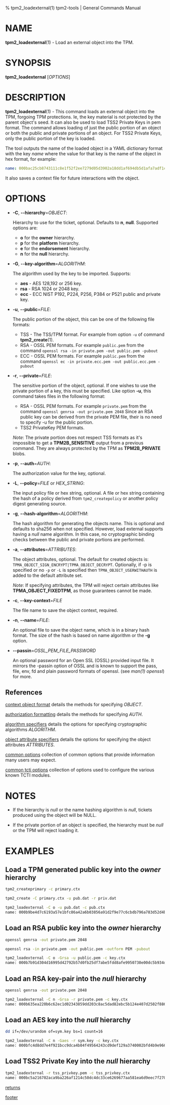 % tpm2_loadexternal(1) tpm2-tools | General Commands Manual

# NAME

**tpm2_loadexternal**(1) - Load an external object into the TPM.

# SYNOPSIS

**tpm2_loadexternal** [*OPTIONS*]

# DESCRIPTION

**tpm2_loadexternal**(1) - This command loads an external object into the TPM,
forgoing TPM protections. Ie, the key material is not protected by the parent
object's seed. It can also be used to load TSS2 Private Keys in pem format.
The command allows loading of just the public portion of an object or both the
public and private portions of an object. For TSS2 Private Keys, only the public
portion of the key is loaded.

The tool outputs the name of the loaded object in a YAML dictionary format
with the key *name* where the value for that key is the name of the object
in hex format, for example:
```yaml
name: 000bac25cb8743111c8e1f52f2ee7279d05d3902a18dd1af694db5d1afa7adf1c8b3
```

It also saves a context file for future interactions with the object.

# OPTIONS

  * **-C**, **\--hierarchy**=_OBJECT_:

    Hierarchy to use for the ticket, optional. Defaults to **n**, **null**.
    Supported options are:
      * **o** for the **owner** hierarchy.
      * **p** for the **platform** hierarchy.
      * **e** for the **endorsement** hierarchy.
      * **n** for the **null** hierarchy.

  * **-G**, **\--key-algorithm**=_ALGORITHM_:

    The algorithm used by the key to be imported. Supports:
    * **aes** - AES 128,192 or 256 key.
    * **rsa** - RSA 1024 or 2048 key.
    * **ecc** - ECC NIST P192, P224, P256, P384 or P521 public and private key.

  * **-u**, **\--public**=_FILE_:

    The public portion of the object, this can be one of the following file
    formats:
      * TSS - The TSS/TPM format. For example from option `-u` of command
        **tpm2_create**(1).
      * RSA - OSSL PEM formats. For example `public.pem` from the command
        `openssl rsa -in private.pem -out public.pem -pubout`
      * ECC - OSSL PEM formats. For example `public.pem` from the command
        `openssl ec -in private.ecc.pem -out public.ecc.pem -pubout`

  * **-r**, **\--private**=_FILE_:

    The sensitive portion of the object, optional. If one wishes to use the
    private portion of a key, this must be specified. Like option **-u**, this
    command takes files in the following format:
      * RSA - OSSL PEM formats. For example `private.pem` from the command
        `openssl genrsa -out private.pem 2048`
        Since an RSA public key can be derived from the private PEM file, their
        is no need to specify -u for the public portion.
      * TSS2 PrivateKey PEM formats.

    *Note*: The private portion does not respect TSS formats as it's impossible
    to get a **TPM2B_SENSITIVE** output from a previous command. They are always
    protected by the TPM as **TPM2B_PRIVATE** blobs.

  * **-p**, **\--auth**=_AUTH_:

    The authorization value for the key, optional.

  * **-L**, **\--policy**=_FILE_ or _HEX\_STRING_:

    The input policy file or hex string, optional. A file or hex string
    containing the hash of a policy derived from `tpm2_createpolicy` or
    another policy digest generating source.

  * **-g**, **\--hash-algorithm**=_ALGORITHM_:

    The hash algorithm for generating the objects name. This is optional
    and defaults to sha256 when not specified. However, load external supports
    having a *null* name algorithm. In this case, no cryptographic binding
    checks between the public and private portions are performed.

  * **-a**, **\--attributes**=_ATTRIBUTES_:

    The object attributes, optional. The default for created objects is:
    `TPMA_OBJECT_SIGN_ENCRYPT|TPMA_OBJECT_DECRYPT`. Optionally, if -p is
    specified or no `-p` or `-L` is specified then `TPMA_OBJECT_USERWITHAUTH`
    is added to the default attribute set.

    *Note*: If specifying attributes, the TPM will reject certain attributes
    like **TPMA_OBJECT_FIXEDTPM**, as those guarantees cannot be made.

  * **-c**, **\--key-context**=_FILE_

    The file name to save the object context, required.

  * **-n**, **\--name**=_FILE_:

    An optional file to save the object name, which is in a binary hash format.
    The size of the hash is based on name algorithm or the **-g** option.

  * **\--passin**=_OSSL\_PEM\_FILE\_PASSWORD_

    An optional password for an Open SSL (OSSL) provided input file.
    It mirrors the -passin option of OSSL and is known to support the pass,
    file, env, fd and plain password formats of openssl.
    (see *man(1) openssl*) for more.

## References

[context object format](common/ctxobj.md) details the methods for specifying
_OBJECT_.

[authorization formatting](common/authorizations.md) details the methods for
specifying _AUTH_.

[algorithm specifiers](common/alg.md) details the options for specifying
cryptographic algorithms _ALGORITHM_.

[object attribute specifiers](common/obj-attrs.md) details the options for
specifying the object attributes _ATTRIBUTES_.

[common options](common/options.md) collection of common options that provide
information many users may expect.

[common tcti options](common/tcti.md) collection of options used to configure
the various known TCTI modules.


# NOTES

* If the hierarchy is *null* or the name hashing algorithm is *null*, tickets
  produced using the object will be NULL.

* If the private portion of an object is specified, the hierarchy must be *null*
  or the TPM will reject loading it.


# EXAMPLES

## Load a TPM generated public key into the *owner* hierarchy

```bash
tpm2_createprimary -c primary.ctx

tpm2_create -C primary.ctx -u pub.dat -r priv.dat

tpm2_loadexternal -C o -u pub.dat -c pub.ctx
name: 000b9be4d7c6193a57e1bfc86a42a6b03856a91d2f9e77c6cbdb796a783d52d4b3b9
```

## Load an RSA public key into the *owner* hierarchy

```bash
openssl genrsa -out private.pem 2048

openssl rsa -in private.pem -out public.pem -outform PEM -pubout

tpm2_loadexternal -C o -Grsa -u public.pem -c key.ctx
name: 000b7b91d304d16995d42792b57d0fb25df7abe5fdd8afe9950730e00dc5b934ddbc
```

## Load an RSA key-pair into the *null* hierarchy

```bash
openssl genrsa -out private.pem 2048

tpm2_loadexternal -C n -Grsa -r private.pem -c key.ctx
name: 000b635ea220b6c62ec1d02343859dd203c8ac5dad82ebc5b124e407d2502f88691f
```

## Load an AES key into the *null* hierarchy

```bash
dd if=/dev/urandom of=sym.key bs=1 count=16

tpm2_loadexternal -C n -Gaes -r sym.key -c key.ctx
name: 000bfc4d8dd7e4f921bcc9dca4b04f49564243cd9def129a3740002bfd4b9e966d34
```

## Load TSS2 Private Key into the *null* hierarchy

```bash
tpm2_loadexternal -r tss_privkey.pem -c tss_privkey.ctx
name: 000bc5a216702aca9ba226af1214c50dc4dc33ce6269677aa581ea6d9eec7f27000d
```

[returns](common/returns.md)

[footer](common/footer.md)
